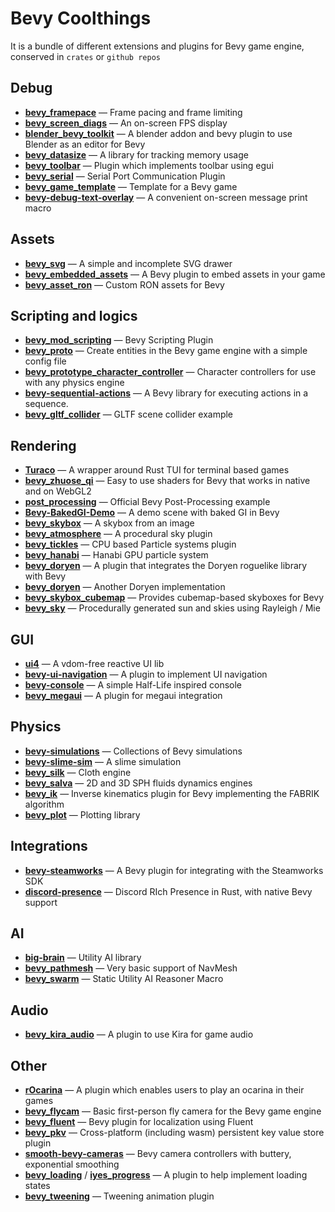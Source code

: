 # Bevy Coolthings
It is a bundle of different extensions and plugins for Bevy game engine, conserved in `crates` or `github repos`

## Debug
* **[bevy_framepace](https://crates.io/crates/bevy_framepace)** — Frame pacing and frame limiting
* **[bevy_screen_diags](https://github.com/jomala/bevy_screen_diags)** — An on-screen FPS display
* **[blender_bevy_toolkit](https://github.com/sdfgeoff/blender_bevy_toolkit)** — A blender addon and bevy plugin to use Blender as an editor for Bevy
* **[bevy_datasize](https://github.com/BGR360/bevy_datasize)** — A library for tracking memory usage
* **[bevy_toolbar](https://github.com/HeavyRain266/bevy_toolbar)** — Plugin which implements toolbar using egui
* **[bevy_serial](https://github.com/hideakitai/bevy_serial)** — Serial Port Communication Plugin
* **[bevy_game_template](https://github.com/NiklasEi/bevy_game_template)** — Template for a Bevy game
* **[bevy-debug-text-overlay](https://github.com/nicopap/bevy-debug-text-overlay)** — A convenient on-screen message print macro

## Assets
* **[bevy_svg](https://github.com/Weasy666/bevy_svg)** — A simple and incomplete SVG drawer
* **[bevy_embedded_assets](https://github.com/vleue/bevy_embedded_assets)** — A Bevy plugin to embed assets in your game
* **[bevy_asset_ron](https://crates.io/crates/bevy_asset_ron)** — Custom RON assets for Bevy

## Scripting and logics
* **[bevy_mod_scripting](https://github.com/makspll/bevy_mod_scripting)** — Bevy Scripting Plugin
* **[bevy_proto](https://github.com/MrGVSV/bevy_proto)** — Create entities in the Bevy game engine with a simple config file
* **[bevy_prototype_character_controller](https://github.com/superdump/bevy_prototype_character_controller)** — Character controllers for use with any physics engine
* **[bevy-sequential-actions](https://github.com/hikikones/bevy-sequential-actions)** — A Bevy library for executing actions in a sequence.
* **[bevy_gltf_collider](https://github.com/andezitgq/bevy_gltf_collider)** — GLTF scene collider example

## Rendering
* **[Turaco](https://github.com/Ragnyll/Turaco)** — A wrapper around Rust TUI for terminal based games
* **[bevy_zhuose_qi](https://github.com/vleue/bevy_zhuose_qi)** — Easy to use shaders for Bevy that works in native and on WebGL2
* **[post_processing](https://github.com/bevyengine/bevy/blob/main/examples/shader/post_processing.rs)** — Official Bevy Post-Processing example
* **[Bevy-BakedGI-Demo](https://github.com/DGriffin91/Bevy-BakedGI-Demo)** — A demo scene with baked GI in Bevy
* **[bevy_skybox](https://github.com/jomala/bevy_skybox)** — A skybox from an image
* **[bevy_atmosphere](https://github.com/JonahPlusPlus/bevy_atmosphere)** — A procedural sky plugin
* **[bevy_tickles](https://github.com/ManevilleF/bevy_tickles)** — CPU based Particle systems plugin
* **[bevy_hanabi](https://crates.io/crates/bevy_hanabi)** — Hanabi GPU particle system
* **[bevy_doryen](https://github.com/alexschrod/bevy_doryen)** — A plugin that integrates the Doryen roguelike library with Bevy
* **[bevy_doryen](https://github.com/smokku/bevy_doryen)** — Another Doryen implementation
* **[bevy_skybox_cubemap](https://github.com/google/bevy_skybox_cubemap)** — Provides cubemap-based skyboxes for Bevy
* **[bevy_sky](https://github.com/Neo-Zhixing/bevy_sky)** — Procedurally generated sun and skies using Rayleigh / Mie

## GUI
* **[ui4](https://github.com/TheRawMeatball/ui4)** — A vdom-free reactive UI lib
* **[bevy-ui-navigation](https://crates.io/crates/bevy-ui-navigation)** — A plugin to implement UI navigation
* **[bevy-console](https://github.com/RichoDemus/bevy-console)** — A simple Half-Life inspired console
* **[bevy_megaui](https://github.com/mvlabat/bevy_megaui)** — A plugin for megaui integration

## Physics
* **[bevy-simulations](https://github.com/kasunindikaliyanage/bevy-simulations)** — Collections of Bevy simulations
* **[bevy-slime-sim](bevy-slime-sim)** — A slime simulation
* **[bevy_silk](https://github.com/ManevilleF/bevy_silk)** — Cloth engine
* **[bevy_salva](https://github.com/dimforge/bevy_salva)** — 2D and 3D SPH fluids dynamics engines
* **[bevy_ik](https://github.com/gschup/bevy_ik)** — Inverse kinematics plugin for Bevy implementing the FABRIK algorithm
* **[bevy_plot](https://github.com/eliotbo/bevy_plot)** — Plotting library

## Integrations
* **[bevy-steamworks](https://github.com/HouraiTeahouse/bevy-steamworks)** — A Bevy plugin for integrating with the Steamworks SDK
* **[discord-presence](https://github.com/jewlexx/discord-presence)** — Discord RIch Presence in Rust, with native Bevy support

## AI
* **[big-brain](https://github.com/zkat/big-brain)** — Utility AI library
* **[bevy_pathmesh](https://github.com/vleue/bevy_pathmesh)** — Very basic support of NavMesh
* **[bevy_swarm](https://github.com/TheLeonsver1/bevy_swarm)** — Static Utility AI Reasoner Macro

## Audio
* **[bevy_kira_audio](https://github.com/NiklasEi/bevy_kira_audio)** — A plugin to use Kira for game audio

## Other
* **[rOcarina](https://github.com/Gearhartlove/rOcarina)** — A plugin which enables users to play an ocarina in their games
* **[bevy_flycam](https://github.com/sburris0/bevy_flycam)** — Basic first-person fly camera for the Bevy game engine	
* **[bevy_fluent](https://github.com/kgv/bevy_fluent)** — Bevy plugin for localization using Fluent
* **[bevy_pkv](https://github.com/johanhelsing/bevy_pkv)** — Cross-platform (including wasm) persistent key value store plugin
* **[smooth-bevy-cameras](https://github.com/bonsairobo/smooth-bevy-cameras)** — Bevy camera controllers with buttery, exponential smoothing
* **[bevy_loading](https://crates.io/crates/bevy_loading)** / **[iyes_progress](https://crates.io/crates/iyes_progress)** — A plugin to help implement loading states
* **[bevy_tweening](https://crates.io/crates/bevy_tweening)** — Tweening animation plugin
